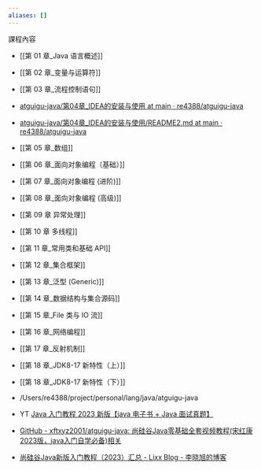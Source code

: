 ```yaml
---
aliases: []
---
```


課程內容
- [[第 01 章_Java 语言概述]]
- [[第 02 章_变量与运算符]]
- [[第 03 章_流程控制语句]]
- [atguigu-java/第04章_IDEA的安装与使用 at main · re4388/atguigu-java](https://github.com/re4388/atguigu-java/tree/main/%E7%AC%AC04%E7%AB%A0_IDEA%E7%9A%84%E5%AE%89%E8%A3%85%E4%B8%8E%E4%BD%BF%E7%94%A8)
- [atguigu-java/第04章_IDEA的安装与使用/README2.md at main · re4388/atguigu-java](https://github.com/re4388/atguigu-java/blob/main/%E7%AC%AC04%E7%AB%A0_IDEA%E7%9A%84%E5%AE%89%E8%A3%85%E4%B8%8E%E4%BD%BF%E7%94%A8/README2.md)
- [[第 05 章_数组]]
- [[第 06 章_面向对象编程（基础）]]
- [[第 07 章_面向对象编程 (进阶)]]
- [[第 08 章_面向对象编程 (高级)]]
- [[第 09 章 异常处理]]
- [[第 10 章 多线程]]
- [[第 11 章_常用类和基础 API]]
- [[第 12 章_集合框架]]
- [[第 13 章_泛型 (Generic)]]
- [[第 14 章_数据结构与集合源码]]
- [[第 15 章_File 类与 IO 流]]
- [[第 16 章_网络编程]]
- [[第 17 章_反射机制]]
- [[第 18 章_JDK8-17 新特性（上）]]
- [[第 18 章_JDK8-17 新特性（下）]]


- /Users/re4388/project/personal/lang/java/atguigu-java
-  YT [Java 入门教程 2023 新版【java 电子书 + Java 面试真题】](https://www.youtube.com/watch?v=FMuvl_QadCU&list=PLmOn9nNkQxJG_AbAUeyAPH3fO0i_APAM9)
- [GitHub - xftxyz2001/atguigu-java: 尚硅谷Java零基础全套视频教程(宋红康2023版，java入门自学必备)相关](https://github.com/xftxyz2001/atguigu-java?tab=readme-ov-file)
- [尚硅谷Java新版入门教程（2023）汇总 - Lixx Blog - 李晓旭的博客](https://lixx.cn/archives/shang-gui-gu-java-xin-ban-shi-pin-jiao-cheng-2023)
